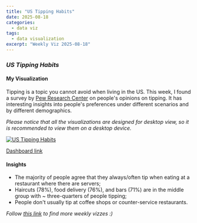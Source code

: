 ```yaml
---
title: "US Tipping Habits"
date: 2025-08-18
categories:
  - data viz
tags:
  - data visualization
excerpt: "Weekly Viz 2025-08-18"
---
```


### *US Tipping Habits*


#### My Visualization

Tipping is a topic you cannot avoid when living in the US. This week, I found a survey by [Pew Research Center](https://www.pewresearch.org/2023/11/09/tipping-culture-in-america-public-sees-a-changed-landscape/) on people's opinions on tipping. It has interesting insights into people's preferences under different scenarios and by different demographics.    

*Please notice that all the visualizations are designed for desktop view, so it is recommended to view them on a desktop device.*  

<div class='tableauPlaceholder' id='viz1755580233894' style='position: relative'>
  <noscript><a href='#'>
    <img alt='US Tipping Habits ' src='https:&#47;&#47;public.tableau.com&#47;static&#47;images&#47;20&#47;20250818USTippingHabits&#47;USTippingHabits&#47;1_rss.png' style='border: none' />
  </a></noscript>
  <object class='tableauViz'  style='display:none;'>
    <param name='host_url' value='https%3A%2F%2Fpublic.tableau.com%2F' />
    <param name='embed_code_version' value='3' />
    <param name='site_root' value='' />
    <param name='name' value='20250818USTippingHabits&#47;USTippingHabits' />
    <param name='tabs' value='no' />
    <param name='toolbar' value='yes' />
    <param name='static_image' value='https:&#47;&#47;public.tableau.com&#47;static&#47;images&#47;20&#47;20250818USTippingHabits&#47;USTippingHabits&#47;1.png' />
    <param name='animate_transition' value='yes' />
    <param name='display_static_image' value='yes' />
    <param name='display_spinner' value='yes' />
    <param name='display_overlay' value='yes' />
    <param name='display_count' value='yes' />
    <param name='language' value='en-US' />
    <param name='filter' value='publish=yes' />
  </object></div>     
  <script type='text/javascript'>        
    var divElement = document.getElementById('viz1755580233894');   
    var vizElement = divElement.getElementsByTagName('object')[0];      
    if ( divElement.offsetWidth > 800 ) { vizElement.style.width='800px';vizElement.style.height='627px';} else if ( divElement.offsetWidth > 500 ) { vizElement.style.width='800px';vizElement.style.height='627px';} else { vizElement.style.width='100%';vizElement.style.height='727px';}          
    var scriptElement = document.createElement('script');          
    scriptElement.src = 'https://public.tableau.com/javascripts/api/viz_v1.js';            
    vizElement.parentNode.insertBefore(scriptElement, vizElement);       
  </script>

[Dashboard link](https://public.tableau.com/views/20250818USTippingHabits/USTippingHabits?:language=en-US&publish=yes&:sid=&:redirect=auth&:display_count=n&:origin=viz_share_link)

#### Insights
* The majority of people agree that they always/often tip when eating at a restaurant where there are servers;  
* Haircuts (78%), food delivery (76%), and bars (71%) are in the middle group with ~ three-quarters of people tipping;
* People don't usually tip at coffee shops or counter-service restaurants.  

*Follow [this link](https://yudong-94.github.io/personal-website/data%20viz/WeeklyViz2025/) to find more weekly vizzes :)*
